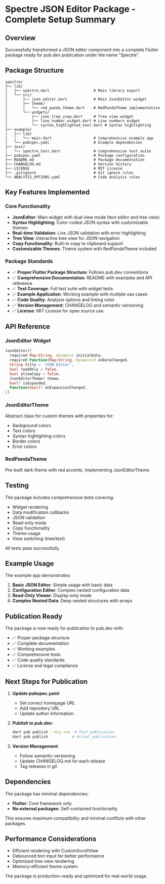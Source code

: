 # Spectre JSON Editor Package - Complete Setup Summary

## Overview
Successfully transformed a JSON editor component into a complete Flutter package ready for pub.dev publication under the name "Spectre".

## Package Structure

```
spectre/
├── lib/
│   ├── spectre.dart                    # Main library export
│   └── src/
│       ├── json_editor.dart            # Main JsonEditor widget
│       ├── theme/
│       │   └── red_panda_theme.dart    # RedPandaTheme implementation
│       └── widgets/
│           ├── json_tree_view.dart     # Tree view widget
│           ├── line_number_widget.dart # Line numbers widget
│           └── syntax_highlighted_text.dart # Syntax highlighting
├── example/
│   ├── lib/
│   │   └── main.dart                   # Comprehensive example app
│   └── pubspec.yaml                    # Example dependencies
├── test/
│   └── spectre_test.dart               # Comprehensive test suite
├── pubspec.yaml                        # Package configuration
├── README.md                           # Package documentation
├── CHANGELOG.md                        # Version history
├── LICENSE                             # MIT License
├── .gitignore                          # Git ignore rules
└── ANALYSIS_OPTIONS.yaml               # Code analysis rules
```

## Key Features Implemented

### Core Functionality
- **JsonEditor**: Main widget with dual view mode (text editor and tree view)
- **Syntax Highlighting**: Color-coded JSON syntax with customizable themes
- **Real-time Validation**: Live JSON validation with error highlighting
- **Tree View**: Interactive tree view for JSON navigation
- **Copy Functionality**: Built-in copy to clipboard support
- **Customizable Themes**: Theme system with RedPandaTheme included

### Package Standards
- ✅ **Proper Flutter Package Structure**: Follows pub.dev conventions
- ✅ **Comprehensive Documentation**: README with examples and API reference
- ✅ **Test Coverage**: Full test suite with widget tests
- ✅ **Example Application**: Working example with multiple use cases
- ✅ **Code Quality**: Analysis options and linting rules
- ✅ **Version Management**: CHANGELOG and semantic versioning
- ✅ **License**: MIT License for open source use

## API Reference

### JsonEditor Widget
```dart
JsonEditor({
  required Map<String, dynamic> initialData,
  required Function(Map<String, dynamic>) onDataChanged,
  String title = 'JSON Editor',
  bool readOnly = false,
  bool allowCopy = false,
  JsonEditorTheme? theme,
  bool? isExpanded,
  Function(bool)? onExpansionChanged,
})
```

### JsonEditorTheme
Abstract class for custom themes with properties for:
- Background colors
- Text colors
- Syntax highlighting colors
- Border colors
- Error colors

### RedPandaTheme
Pre-built dark theme with red accents, implementing JsonEditorTheme.

## Testing

The package includes comprehensive tests covering:
- Widget rendering
- Data modification callbacks
- JSON validation
- Read-only mode
- Copy functionality
- Theme usage
- View switching (tree/text)

All tests pass successfully.

## Example Usage

The example app demonstrates:
1. **Basic JSON Editor**: Simple usage with basic data
2. **Configuration Editor**: Complex nested configuration data
3. **Read-Only Viewer**: Display-only mode
4. **Complex Nested Data**: Deep nested structures with arrays

## Publication Ready

The package is now ready for publication to pub.dev with:
- ✅ Proper package structure
- ✅ Complete documentation
- ✅ Working examples
- ✅ Comprehensive tests
- ✅ Code quality standards
- ✅ License and legal compliance

## Next Steps for Publication

1. **Update pubspec.yaml**: 
   - Set correct homepage URL
   - Add repository URL
   - Update author information

2. **Publish to pub.dev**:
   ```bash
   dart pub publish --dry-run  # Test publication
   dart pub publish           # Actual publication
   ```

3. **Version Management**:
   - Follow semantic versioning
   - Update CHANGELOG.md for each release
   - Tag releases in git

## Dependencies

The package has minimal dependencies:
- **Flutter**: Core framework only
- **No external packages**: Self-contained functionality

This ensures maximum compatibility and minimal conflicts with other packages.

## Performance Considerations

- Efficient rendering with CustomScrollView
- Debounced text input for better performance
- Optimized tree view rendering
- Memory-efficient theme system

The package is production-ready and optimized for real-world usage.
